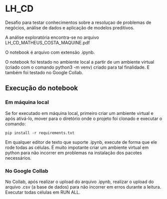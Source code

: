 # LH_CD
Desafio para testar conhecimentos sobre a resoluçao de problemas de negócios, análise de dados e aplicação de modelos preditivos.

A análise exploratória encontra-se no arquivo LH_CD_MATHEUS_COSTA_MAQUINE.pdf

O notebook é arquivo com extensão .ipynb.

O notebook foi testado no ambiente local a partir de um ambiente virtual (criado com o comando python3 -m venv) criado para tal finalidade. E também foi testado no Google Collab.

## Execução do notebook
### Em máquina local

Se for executado em máquina local, primeiro criar um ambiente virtual e após ativá-lo, mover para o diretório onde o projeto foi clonado e executar o comando:

    pip install -r requirements.txt

Em qualquer editor de texto que suporte .ipynb, execute de forma que ele rode todas as células. É muito impotante criar um ambiente virtual em python para não incorrer em problemas na instalação dos pacotes necessários.

### No Google Collab

No Collab, após realizar o upload do arquivo .ipynb, realizar o upload do arquivo .csv (a base de dados) para não incorrer em erros durante a leitura. Executar todas células em RUN ALL.
